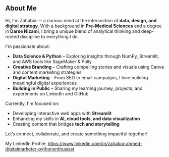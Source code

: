 ##  About Me

Hi, I'm Zahabia — a curious mind at the intersection of **data, design, and digital strategy**. With a background in **Pre-Medical Sciences** and a degree in **Darse Nizami**, I bring a unique blend of analytical thinking and deep-rooted discipline to everything I do.

I'm passionate about:
-  **Data Science & Python** – Exploring insights through NumPy, Streamlit, and AWS tools like SageMaker & Polly  
-  **Creative Branding** – Crafting compelling stories and visuals using Canva and content marketing strategies  
-  **Digital Marketing** – From SEO to email campaigns, I love building meaningful digital experiences  
-  **Building in Public** – Sharing my learning journey, projects, and experiments on LinkedIn and GitHub  

Currently, I'm focused on:
-  Developing interactive web apps with **Streamlit**
-  Enhancing my skills in **AI, cloud tools, and data visualization**
-  Creating content that bridges **tech and storytelling**

Let’s connect, collaborate, and create something impactful together!

My LinkedIn Profile: https://www.linkedin.com/in/zahabia-ahmed-digitalmarketer-pythonenthusiast

